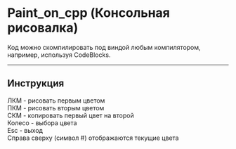 # Paint_on_cpp (Консольная рисовалка)

Код можно скомпилировать под виндой любым компилятором, например, используя CodeBlocks.<br/> 
<hr/> 

Инструкция
---------------------------
ЛКМ - рисовать первым цветом <br/> 
ПКМ - рисовать вторым цветом <br/> 
СКМ - копировать первый цвет на второй <br/> 
Колесо - выбора цвета  <br/> 
Esc - выход <br/> 
Справа сверху (символ #) отображаются текущие цвета
